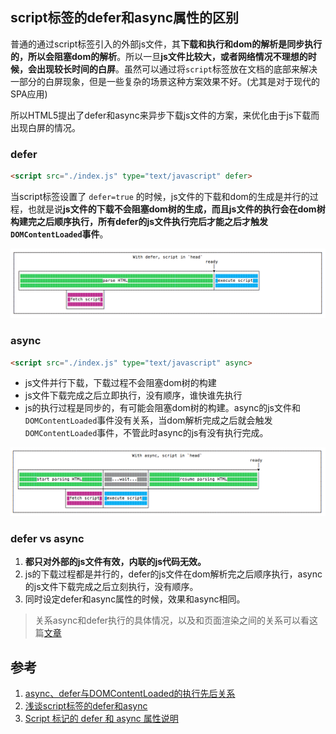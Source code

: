 ## script标签的defer和async属性的区别
普通的通过script标签引入的外部js文件，其**下载和执行和dom的解析是同步执行的，所以会阻塞dom的解析**。所以一旦**js文件比较大，或者网络情况不理想的时候，会出现较长时间的白屏**。虽然可以通过将`script`标签放在文档的底部来解决一部分的白屏现象，但是一些复杂的场景这种方案效果不好。(尤其是对于现代的SPA应用)

所以HTML5提出了defer和async来异步下载js文件的方案，来优化由于js下载而出现白屏的情况。

### defer
```html
<script src="./index.js" type="text/javascript" defer>
```
当script标签设置了 `defer=true` 的时候，js文件的下载和dom的生成是并行的过程，也就是说**js文件的下载不会阻塞dom树的生成，而且js文件的执行会在dom树构建完之后顺序执行，所有defer的js文件执行完后才能之后才触发`DOMContentLoaded`事件**。

![with-defer.png](./images/with-defer.png)

### async
```html
<script src="./index.js" type="text/javascript" async>
```
- js文件并行下载，下载过程不会阻塞dom树的构建
- js文件下载完成之后立即执行，没有顺序，谁快谁先执行
- js的执行过程是同步的，有可能会阻塞dom树的构建。async的js文件和`DOMContentLoaded`事件没有关系，当dom解析完成之后就会触发`DOMContentLoaded`事件，不管此时async的js有没有执行完成。

![with-async.png](./images/with-async.png)

### defer vs async
1. **都只对外部的js文件有效，内联的js代码无效。**
2. js的下载过程都是并行的，defer的js文件在dom解析完之后顺序执行，async的js文件下载完成之后立刻执行，没有顺序。
3. 同时设定defer和async属性的时候，效果和async相同。



> 关系async和defer执行的具体情况，以及和页面渲染之间的关系可以看这篇[文章](https://github.com/careyke/frontend_knowledge_structure/blob/master/environment/browser/rendering/question06_first_render.md)




## 参考
1. [async、defer与DOMContentLoaded的执行先后关系](https://blog.csdn.net/zyj0209/article/details/79698430)
2. [浅谈script标签的defer和async](https://segmentfault.com/a/1190000006778717)
3. [Script 标记的 defer 和 async 属性说明](https://beginor.github.io/2019/01/25/script-defer-async.html)

